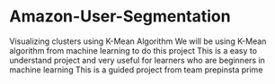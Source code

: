 # Amazon-User-Segmentation
Visualizing clusters using K-Mean Algorithm
We will be using K-Mean algorithm from machine learning to do this project
This is a easy to understand project and very useful for learners who are beginners in machine learning
This is a guided project from team prepinsta prime
